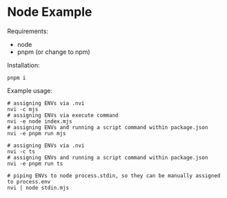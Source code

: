 # Node Example

Requirements:
- node
- pnpm (or change to npm)

Installation:
```DOSINI
pnpm i
```

Example usage:
```DOSINI
# assigning ENVs via .nvi
nvi -c mjs
# assigning ENVs via execute command
nvi -e node index.mjs
# assigning ENVs and running a script command within package.json
nvi -e pnpm run mjs

# assigning ENVs via .nvi
nvi -c ts
# assigning ENVs and running a script command within package.json
nvi -e pnpm run ts

# piping ENVs to node process.stdin, so they can be manually assigned to process.env
nvi | node stdin.mjs
```
